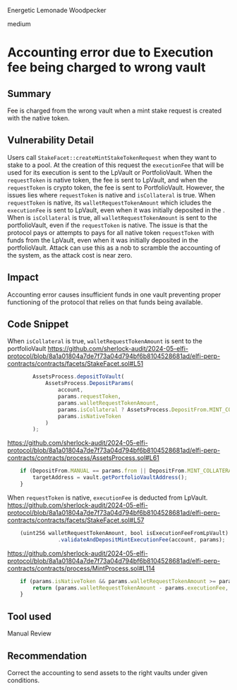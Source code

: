 Energetic Lemonade Woodpecker

medium

# Accounting error due to Execution fee being charged to wrong vault

## Summary
Fee is charged from the wrong vault when a mint stake request is created with the native token.

## Vulnerability Detail
Users call `StakeFacet::createMintStakeTokenRequest` when they want to stake to a pool. At the creation of this request the `executionFee` that will be used for its execution is sent to the LpVault or PortfolioVault. When the `requestToken` is native token, the fee is sent to LpVault, and when the `requestToken` is crypto token, the fee is sent to PortfolioVault. However, the issues lies where `requestToken` is native and `isCollateral` is true.
When `requestToken` is native, its `walletRequestTokenAmount` which icludes the `executionFee` is sent to LpVault, even when it was initially deposited in the . 
When is `isCollateral` is true, all  `walletRequestTokenAmount` is sent to the portfolioVault, even if the `requestToken` is native.
The issue is that the protocol pays or attempts to pays for all native token `requestToken` with funds from the LpVault, even when it was initially deposited in the portfolioVault. Attack can use this as a nob to scramble the accounting of the system, as the attack cost is near zero.


## Impact
Accounting error causes insufficient funds in one vault preventing proper functioning of the protocol that relies on that funds being available.

## Code Snippet
When `isCollateral` is true,  `walletRequestTokenAmount` is sent to the portfolioVault
https://github.com/sherlock-audit/2024-05-elfi-protocol/blob/8a1a01804a7de7f73a04d794bf6b8104528681ad/elfi-perp-contracts/contracts/facets/StakeFacet.sol#L51
```js
		AssetsProcess.depositToVault(
			AssetsProcess.DepositParams(
				account,
				params.requestToken,
				params.walletRequestTokenAmount,
				params.isCollateral ? AssetsProcess.DepositFrom.MINT_COLLATERAL : AssetsProcess.DepositFrom.MINT,
				params.isNativeToken
			)
		);
```

https://github.com/sherlock-audit/2024-05-elfi-protocol/blob/8a1a01804a7de7f73a04d794bf6b8104528681ad/elfi-perp-contracts/contracts/process/AssetsProcess.sol#L61
```js
	if (DepositFrom.MANUAL == params.from || DepositFrom.MINT_COLLATERAL == params.from) {
		targetAddress = vault.getPortfolioVaultAddress();
	}
```

When `requestToken` is native, `executionFee` is deducted from LpVault.
https://github.com/sherlock-audit/2024-05-elfi-protocol/blob/8a1a01804a7de7f73a04d794bf6b8104528681ad/elfi-perp-contracts/contracts/facets/StakeFacet.sol#L57
```js
	(uint256 walletRequestTokenAmount, bool isExecutionFeeFromLpVault) = MintProcess
				.validateAndDepositMintExecutionFee(account, params);
```

https://github.com/sherlock-audit/2024-05-elfi-protocol/blob/8a1a01804a7de7f73a04d794bf6b8104528681ad/elfi-perp-contracts/contracts/process/MintProcess.sol#L114
```js
	if (params.isNativeToken && params.walletRequestTokenAmount >= params.executionFee) {
		return (params.walletRequestTokenAmount - params.executionFee, true);
	}
```


## Tool used

Manual Review


## Recommendation

Correct the accounting to send assets to the right vaults under given conditions.